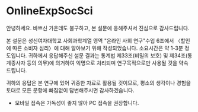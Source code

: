 # OnlineExpSocSci
안녕하세요. 바쁘신 가운데도 불구하고, 본 설문에 응해주셔서 진심으로 감사드립니다.

본 설문은 성신여자대학교 사회과학계열 영역 "온라인 사회 연구"수업 6조에서 〈할인에 따른 소비자 심리〉에 대해 알아보기 위해 작성되었습니다. 소요시간은 약 1-3분 정도입니다. 귀하께서 응답해주신 설문 결과는 통계법 제33조(비밀의 보호) 및 제34조(통계종사자 등의 의무)에 의거하여 익명으로 처리되며 연구목적으로만 사용될 것을 약속드립니다.

귀하의 응답은 본 연구에 있어 귀중한 자료로 활용될 것이므로, 평소의 생각이나 경험을 토대로 모든 문항에 빠짐없이 답변해주시면 감사하겠습니다.

* 모바일 접속은 가독성이 좋지 않아 PC 접속을 권장합니다.